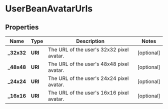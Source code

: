 

# UserBeanAvatarUrls

## Properties

Name | Type | Description | Notes
------------ | ------------- | ------------- | -------------
**_32x32** | **URI** | The URL of the user&#39;s 32x32 pixel avatar. |  [optional]
**_48x48** | **URI** | The URL of the user&#39;s 48x48 pixel avatar. |  [optional]
**_24x24** | **URI** | The URL of the user&#39;s 24x24 pixel avatar. |  [optional]
**_16x16** | **URI** | The URL of the user&#39;s 16x16 pixel avatar. |  [optional]



